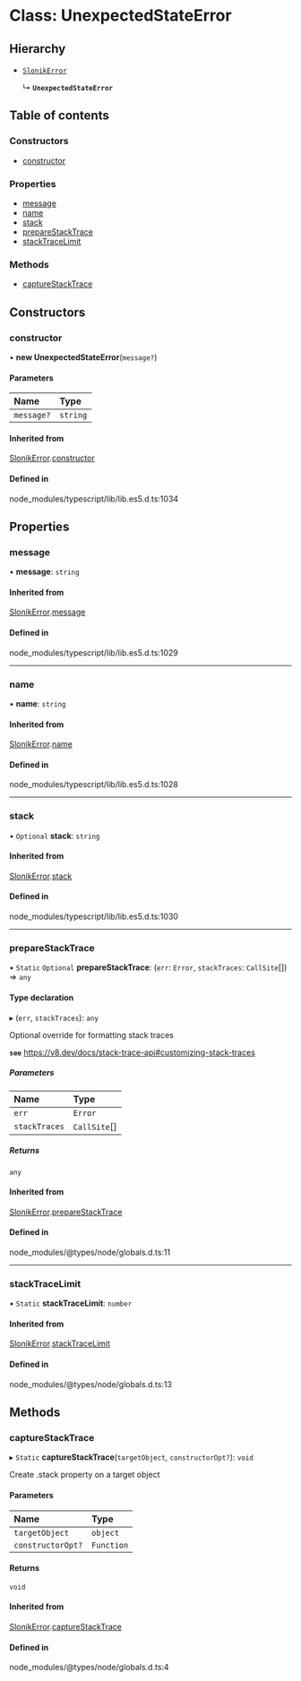 # Class: UnexpectedStateError

## Hierarchy

- [`SlonikError`](SlonikError.md)

  ↳ **`UnexpectedStateError`**

## Table of contents

### Constructors

- [constructor](UnexpectedStateError.md#constructor)

### Properties

- [message](UnexpectedStateError.md#message)
- [name](UnexpectedStateError.md#name)
- [stack](UnexpectedStateError.md#stack)
- [prepareStackTrace](UnexpectedStateError.md#preparestacktrace)
- [stackTraceLimit](UnexpectedStateError.md#stacktracelimit)

### Methods

- [captureStackTrace](UnexpectedStateError.md#capturestacktrace)

## Constructors

### <a id="constructor" name="constructor"></a> constructor

• **new UnexpectedStateError**(`message?`)

#### Parameters

| Name | Type |
| :------ | :------ |
| `message?` | `string` |

#### Inherited from

[SlonikError](SlonikError.md).[constructor](SlonikError.md#constructor)

#### Defined in

node_modules/typescript/lib/lib.es5.d.ts:1034

## Properties

### <a id="message" name="message"></a> message

• **message**: `string`

#### Inherited from

[SlonikError](SlonikError.md).[message](SlonikError.md#message)

#### Defined in

node_modules/typescript/lib/lib.es5.d.ts:1029

___

### <a id="name" name="name"></a> name

• **name**: `string`

#### Inherited from

[SlonikError](SlonikError.md).[name](SlonikError.md#name)

#### Defined in

node_modules/typescript/lib/lib.es5.d.ts:1028

___

### <a id="stack" name="stack"></a> stack

• `Optional` **stack**: `string`

#### Inherited from

[SlonikError](SlonikError.md).[stack](SlonikError.md#stack)

#### Defined in

node_modules/typescript/lib/lib.es5.d.ts:1030

___

### <a id="preparestacktrace" name="preparestacktrace"></a> prepareStackTrace

▪ `Static` `Optional` **prepareStackTrace**: (`err`: `Error`, `stackTraces`: `CallSite`[]) => `any`

#### Type declaration

▸ (`err`, `stackTraces`): `any`

Optional override for formatting stack traces

**`see`** https://v8.dev/docs/stack-trace-api#customizing-stack-traces

##### Parameters

| Name | Type |
| :------ | :------ |
| `err` | `Error` |
| `stackTraces` | `CallSite`[] |

##### Returns

`any`

#### Inherited from

[SlonikError](SlonikError.md).[prepareStackTrace](SlonikError.md#preparestacktrace)

#### Defined in

node_modules/@types/node/globals.d.ts:11

___

### <a id="stacktracelimit" name="stacktracelimit"></a> stackTraceLimit

▪ `Static` **stackTraceLimit**: `number`

#### Inherited from

[SlonikError](SlonikError.md).[stackTraceLimit](SlonikError.md#stacktracelimit)

#### Defined in

node_modules/@types/node/globals.d.ts:13

## Methods

### <a id="capturestacktrace" name="capturestacktrace"></a> captureStackTrace

▸ `Static` **captureStackTrace**(`targetObject`, `constructorOpt?`): `void`

Create .stack property on a target object

#### Parameters

| Name | Type |
| :------ | :------ |
| `targetObject` | `object` |
| `constructorOpt?` | `Function` |

#### Returns

`void`

#### Inherited from

[SlonikError](SlonikError.md).[captureStackTrace](SlonikError.md#capturestacktrace)

#### Defined in

node_modules/@types/node/globals.d.ts:4
